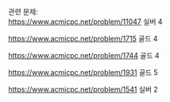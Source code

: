 





관련 문제:  
<https://www.acmicpc.net/problem/11047> 실버 4  

<https://www.acmicpc.net/problem/1715> 골드 4  

<https://www.acmicpc.net/problem/1744> 골드 4  

<https://www.acmicpc.net/problem/1931> 골드 5  

<https://www.acmicpc.net/problem/1541> 실버 2  
